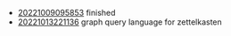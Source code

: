 - [20221009095853](/zet/20221009095853/README.md) finished
- [20221013221136](/zet/20221013221136/README.md) graph query language for zettelkasten
